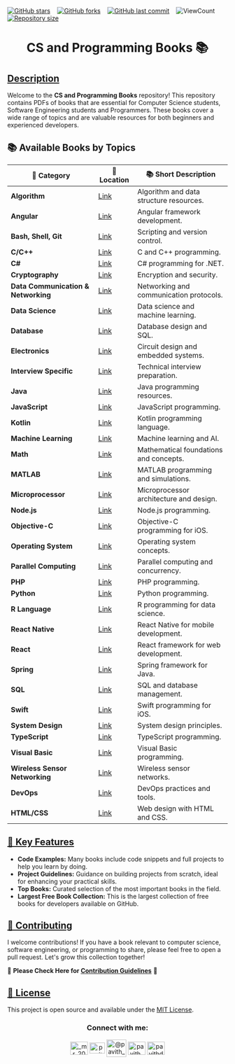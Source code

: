 [![GitHub stars](https://img.shields.io/github/stars/Pavith19/CS-and-Programming-Books?style=social)](https://github.com/Pavith19/CS-and-Programming-Books/stargazers)&nbsp;&nbsp;&nbsp;
[![GitHub forks](https://img.shields.io/github/forks/Pavith19/CS-and-Programming-Books?style=social)](https://github.com/Pavith19/CS-and-Programming-Books/network/members)&nbsp;&nbsp;&nbsp;
[![GitHub last commit](https://img.shields.io/github/last-commit/Pavith19/CS-and-Programming-Books)](https://github.com/Pavith19/CS-and-Programming-Books/commits/main)&nbsp;&nbsp;&nbsp;
![ViewCount](https://views.whatilearened.today/views/github/Pavith19/CS-and-Programming-Books.svg?cache=remove)&nbsp;&nbsp;&nbsp;
[![Repository size](https://img.shields.io/github/repo-size/Pavith19/CS-and-Programming-Books)](https://github.com/Pavith19/CS-and-Programming-Books)


<h1 align="center">CS and Programming Books 📚</h1>

## [Description]()

Welcome to the **CS and Programming Books** repository! This repository contains PDFs of books that are essential for Computer Science students, Software Engineering students and Programmers. These books cover a wide range of topics and are valuable resources for both beginners and experienced developers.

## 📚 Available Books by Topics

| 📁 **Category** | 🔗 **Location** | 📚 **Short Description** |
|-----------------|-----------------|--------------------------|
| **Algorithm** | [Link](https://github.com/Pavith19/CS-and-Programming-Books/tree/main/Algorithm) | Algorithm and data structure resources. |
| **Angular** | [Link](https://github.com/Pavith19/CS-and-Programming-Books/tree/main/Angular) | Angular framework development. |
| **Bash, Shell, Git** | [Link](https://github.com/Pavith19/CS-and-Programming-Books/tree/main/Bash-shell-git) | Scripting and version control. |
| **C/C++** | [Link](https://github.com/Pavith19/CS-and-Programming-Books/tree/main/C-C%2B%2B) | C and C++ programming. |
| **C#** | [Link](https://github.com/Pavith19/CS-and-Programming-Books/tree/main/CSharp) | C# programming for .NET. |
| **Cryptography** | [Link](https://github.com/Pavith19/CS-and-Programming-Books/tree/main/Cryptography) | Encryption and security. |
| **Data Communication & Networking** | [Link](https://github.com/Pavith19/CS-and-Programming-Books/tree/main/Data%20communication%20and%20networking) | Networking and communication protocols. |
| **Data Science** | [Link](https://github.com/Pavith19/CS-and-Programming-Books/tree/main/Data%20science) | Data science and machine learning. |
| **Database** | [Link](https://github.com/Pavith19/CS-and-Programming-Books/tree/main/Database) | Database design and SQL. |
| **Electronics** | [Link](https://github.com/Pavith19/CS-and-Programming-Books/tree/main/Electronics) | Circuit design and embedded systems. |
| **Interview Specific** | [Link](https://github.com/Pavith19/CS-and-Programming-Books/tree/main/Interview%20Specific) | Technical interview preparation. |
| **Java** | [Link](https://github.com/Pavith19/CS-and-Programming-Books/tree/main/Java) | Java programming resources. |
| **JavaScript** | [Link](https://github.com/Pavith19/CS-and-Programming-Books/tree/main/Javascript) | JavaScript programming. |
| **Kotlin** | [Link](https://github.com/Pavith19/CS-and-Programming-Books/tree/main/Kotlin) | Kotlin programming language. |
| **Machine Learning** | [Link](https://github.com/Pavith19/CS-and-Programming-Books/tree/main/Machine-Learning) | Machine learning and AI. |
| **Math** | [Link](https://github.com/Pavith19/CS-and-Programming-Books/tree/main/Math) | Mathematical foundations and concepts. |
| **MATLAB** | [Link](https://github.com/Pavith19/CS-and-Programming-Books/tree/main/Matlab) | MATLAB programming and simulations. |
| **Microprocessor** | [Link](https://github.com/Pavith19/CS-and-Programming-Books/tree/main/Microprocessor) | Microprocessor architecture and design. |
| **Node.js** | [Link](https://github.com/Pavith19/CS-and-Programming-Books/tree/main/Nodejs) | Node.js programming. |
| **Objective-C** | [Link](https://github.com/Pavith19/CS-and-Programming-Books/tree/main/Objective-c) | Objective-C programming for iOS. |
| **Operating System** | [Link](https://github.com/Pavith19/CS-and-Programming-Books/tree/main/Operating%20system) | Operating system concepts. |
| **Parallel Computing** | [Link](https://github.com/Pavith19/CS-and-Programming-Books/tree/main/Parallel%20computing) | Parallel computing and concurrency. |
| **PHP** | [Link](https://github.com/Pavith19/CS-and-Programming-Books/tree/main/Php) | PHP programming. |
| **Python** | [Link](https://github.com/Pavith19/CS-and-Programming-Books/tree/main/Python) | Python programming. |
| **R Language** | [Link](https://github.com/Pavith19/CS-and-Programming-Books/tree/main/R-lang) | R programming for data science. |
| **React Native** | [Link](https://github.com/Pavith19/CS-and-Programming-Books/tree/main/React-native) | React Native for mobile development. |
| **React** | [Link](https://github.com/Pavith19/CS-and-Programming-Books/tree/main/React) | React framework for web development. |
| **Spring** | [Link](https://github.com/Pavith19/CS-and-Programming-Books/tree/main/Spring) | Spring framework for Java. |
| **SQL** | [Link](https://github.com/Pavith19/CS-and-Programming-Books/tree/main/Sql) | SQL and database management. |
| **Swift** | [Link](https://github.com/Pavith19/CS-and-Programming-Books/tree/main/Swift) | Swift programming for iOS. |
| **System Design** | [Link](https://github.com/Pavith19/CS-and-Programming-Books/tree/main/System%20Design%20%F0%9F%92%BB) | System design principles. |
| **TypeScript** | [Link](https://github.com/Pavith19/CS-and-Programming-Books/tree/main/Typescript) | TypeScript programming. |
| **Visual Basic** | [Link](https://github.com/Pavith19/CS-and-Programming-Books/tree/main/Visual-basic) | Visual Basic programming. |
| **Wireless Sensor Networking** | [Link](https://github.com/Pavith19/CS-and-Programming-Books/tree/main/Wireless%20sensor%20networking) | Wireless sensor networks. |
| **DevOps** | [Link](https://github.com/Pavith19/CS-and-Programming-Books/tree/main/dev-ops) | DevOps practices and tools. |
| **HTML/CSS** | [Link](https://github.com/Pavith19/CS-and-Programming-Books/tree/main/html-css) | Web design with HTML and CSS. |


## [🚀 Key Features]()

- **Code Examples:** Many books include code snippets and full projects to help you learn by doing.
- **Project Guidelines:** Guidance on building projects from scratch, ideal for enhancing your practical skills.
- **Top Books:** Curated selection of the most important books in the field.
- **Largest Free Book Collection:** This is the largest collection of free books for developers available on GitHub.

## [🤝 Contributing]()

I welcome contributions! If you have a book relevant to computer science, software engineering, or programming to share, please feel free to open a pull request. Let's grow this collection together!

🚀 **Please Check Here for [Contribution Guidelines](CONTRIBUTING.md)** 🚀

## [📄 License]()
 
This project is open source and available under the [MIT License](LICENSE).


<h3 align="center">Connect with me:</h3>
<p align="center">
  <a href="https://instagram.com/_mr_2001__" target="blank"><img align="center" src="https://raw.githubusercontent.com/rahuldkjain/github-profile-readme-generator/master/src/images/icons/Social/instagram.svg" alt="_mr_2001__" height="30" width="40" /></a>
  <a href="https://linkedin.com/in/www.linkedin.com/in/pavith-bambaravanage-465300293" target="blank"><img align="center" src="https://raw.githubusercontent.com/rahuldkjain/github-profile-readme-generator/master/src/images/icons/Social/linked-in-alt.svg" alt="pavith-bambaravanage-465300293" height="25" width="35" /></a>
  <a href="https://www.hackerrank.com/@pavith_db" target="blank"><img align="center" src="https://raw.githubusercontent.com/rahuldkjain/github-profile-readme-generator/master/src/images/icons/Social/hackerrank.svg" alt="@pavith_db" height="40" width="45" /></a>
  <a href="https://www.leetcode.com/pavith_db" target="blank"><img align="center" src="https://raw.githubusercontent.com/rahuldkjain/github-profile-readme-generator/master/src/images/icons/Social/leet-code.svg" alt="pavith_db" height="30" width="40" /></a>
  <a href="mailto:pavithd2020@gmail.com" target="blank"><img align="center" src="https://github.com/TheDudeThatCode/TheDudeThatCode/raw/master/Assets/Gmail.svg" alt="pavithd2020@gmail.com" height="30" width="40" /></a>
</p>
